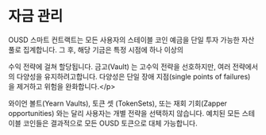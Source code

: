 # 자금 관리

OUSD 스마트 컨트랙트는 모든 사용자의 스테이블 코인 예금을 단일 투자 가능한 자산 풀로 집계합니다. 그 후, 해당 기금은 특정 시점에 하나 이상의

수익 전략에 걸쳐 할당됩니다. 금고\(Vault\) 는 고수익 전략을 선호하지만, 여러 전략에서의 다양성을 유지하려고합니다. 다양성은 단일 장애 지점\(single points of failures\) 을 제거하고 위험을 완화합니다.&lt;/p&gt;

와이언 볼트\(Yearn Vaults\), 토큰 셋 \(TokenSets\), 또는 재회 기회\(Zapper opportunities\) 와는 달리 사용자는 개별 전략을 선택하지 않습니다. 예치된 모든 스테이블 코인들은 결과적으로 모든 OUSD 토큰으로 대체 가능합니다.

